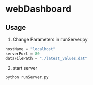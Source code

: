 # webDashboard
## Usage
1. Change Parameters in runServer.py
```python
hostName = "localhost"
serverPort = 80
dataFilePath = "./latest_values.dat"
```
2. start server
```bash
python runServer.py
```
